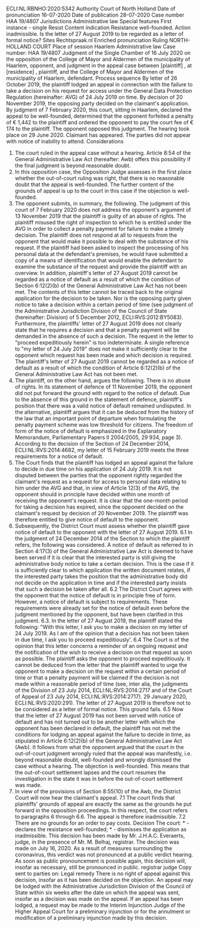 ECLI:NL:RBNHO:2020:5342 
Authority
Court of North Holland
Date of pronunciation
16-07-2020
Date of publication
28-07-2020 
Case number
HAA 19/4807
Jurisdictions
Administrative law
Special features
First instance - single
Resist
Content indication
Resistance well-founded. Action inadmissible. Is the letter of 27 August 2019 to be regarded as a letter of formal notice?
Sites
Rechtspraak.nl 
Enriched pronunciation 
Ruling
NORTH-HOLLAND COURT
Place of session Haarlem
Administrative law
Case number: HAA 19/4807
Judgment of the Single Chamber of 16 July 2020 on the opposition of
the College of Mayor and Aldermen of the municipality of Haarlem, opponent,
and judgment in the appeal case between
\[plaintiff\] , at \[residence\] , plaintiff, 
and
the College of Mayor and Aldermen of the municipality of Haarlem,
defendant.
Process sequence
By letter of 26 October 2019, the plaintiff lodged an appeal in connection with the failure to take a decision on his request for access under the General Data Protection Regulation (hereinafter: AVG) of 24 July 2019 on time.
By decision of 20 November 2019, the opposing party decided on the claimant's application. 
By judgment of 7 February 2020, this court, sitting in Haarlem, declared the appeal to be well-founded, determined that the opponent forfeited a penalty of € 1,442 to the plaintiff and ordered the opponent to pay the court fee of € 174 to the plaintiff.
The opponent opposed this judgment. 
The hearing took place on 29 June 2020. Claimant has appeared. The parties did not appear with notice of inability to attend. 
Considerations
1. The court ruled in the appeal case without a hearing. Article 8:54 of the General Administrative Law Act (hereafter: Awb) offers this possibility if the final judgment is beyond reasonable doubt. 
2. In this opposition case, the Opposition Judge assesses in the first place whether the out-of-court ruling was right, that there is no reasonable doubt that the appeal is well-founded. The further content of the grounds of appeal is up to the court in this case if the objection is well-founded.
3. The opponent submits, in summary, the following. The judgment of this court of 7 February 2020 does not address the opponent's argument of 13 November 2019 that the plaintiff is guilty of an abuse of rights. The plaintiff misused the right of inspection to which he is entitled under the AVG in order to collect a penalty payment for failure to make a timely decision. The plaintiff does not respond at all to requests from the opponent that would make it possible to deal with the substance of his request. If the plaintiff had been asked to inspect the processing of his personal data at the defendant's premises, he would have submitted a copy of a means of identification that would enable the defendant to examine the substance of the request and provide the plaintiff with an overview. In addition, plaintiff's letter of 27 August 2019 cannot be regarded as a notice of default as a result of which the condition of Section 6:12(2)(b) of the General Administrative Law Act has not been met. The contents of this letter cannot be traced back to the original application for the decision to be taken. Nor is the opposing party given notice to take a decision within a certain period of time (see judgment of the Administrative Jurisdiction Division of the Council of State (hereinafter: Division) of 5 December 2012, ECLI:RVS:2012:BY5083). Furthermore, the plaintiffs' letter of 27 August 2019 does not clearly state that he requires a decision and that a penalty payment will be demanded in the absence of such a decision. The request in the letter to "proceed expeditiously herein" is too indeterminate. A single reference to "my letter of 24 July 2019" does not make it sufficiently clear to the opponent which request has been made and which decision is required. The plaintiff's letter of 27 August 2019 cannot be regarded as a notice of default as a result of which the condition of Article 6:12(2)(b) of the General Administrative Law Act has not been met.
4. The plaintiff, on the other hand, argues the following. There is no abuse of rights. In its statement of defence of 11 November 2019, the opponent did not put forward the ground with regard to the notice of default. Due to the absence of this ground in the statement of defence, plaintiff's position that there was a valid notice of default remained undisputed. In the alternative, plaintiff argues that it can be deduced from the history of the law that an important point of departure when formulating the penalty payment scheme was low threshold for citizens. The freedom of form of the notice of default is emphasized in the Explanatory Memorandum, Parliamentary Papers II 2004/2005, 29 934, page 3). According to the decision of the Section of 24 December 2014, ECLI:NL:RVS:2014:4682, my letter of 15 February 2019 meets the three requirements for a notice of default. 
5. The Court finds that the plaintiff has lodged an appeal against the failure to decide in due time on his application of 24 July 2019. It is not disputed between the parties that the opponent rightly regarded the claimant's request as a request for access to personal data relating to him under the AVG and that, in view of Article 12(3) of the AVG, the opponent should in principle have decided within one month of receiving the opponent's request. It is clear that the one-month period for taking a decision has expired, since the opponent decided on the claimant's request by decision of 20 November 2019. The plaintiff was therefore entitled to give notice of default to the opponent. 
6. Subsequently, the District Court must assess whether the plaintiff gave notice of default to the opponent with the letter of 27 August 2019. 
6.1
In the judgment of 24 December 2014 of the Section to which the plaintiff refers, the following was considered. A notice of default as referred to in Section 4:17(3) of the General Administrative Law Act is deemed to have been served if it is clear that the interested party is still giving the administrative body notice to take a certain decision. This is the case if it is sufficiently clear to which application the written document relates, if the interested party takes the position that the administrative body did not decide on the application in time and if the interested party insists that such a decision be taken after all. 
6.2
The District Court agrees with the opponent that the notice of default is in principle free of form. However, a notice of default is subject to requirements. These requirements were already set for the notice of default even before the judgment mentioned by the opponent, but have been clarified in this judgment. 
6.3.
In the letter of 27 August 2019, the plaintiff stated the following:
"With this letter, I ask you to make a decision on my letter of 24 July 2019. As I am of the opinion that a decision has not been taken in due time, I ask you to proceed expeditiously'.
6.4
The Court is of the opinion that this letter concerns a reminder of an ongoing request and the notification of the wish to receive a decision on that request as soon as possible. The plaintiff asks the opponent to proceed expeditiously. It cannot be deduced from the letter that the plaintiff wanted to urge the opponent to make a decision on the request within a certain period of time or that a penalty payment will be claimed if the decision is not made within a reasonable period of time (see, inter alia, the judgments of the Division of 23 July 2014, ECLI:NL:RVS:2014:2717 and of the Court of Appeal of 23 July 2014, ECLI:NL:RVS:2014:2717). 
29 January 2020, ECLI:NL:RVS:2020:291). The letter of 27 August 2019 is therefore not to be considered as a letter of formal notice. This ground fails.
6.5
Now that the letter of 27 August 2019 has not been served with notice of default and has not turned out to be another letter with which the opponent has been declared in default, the plaintiff has not met the conditions for lodging an appeal against the failure to decide in time, as stipulated in Article 6:12(2)(b) of the General Administrative Law Act (Awb). It follows from what the opponent argued that the court in the out-of-court judgment wrongly ruled that the appeal was manifestly, i.e. beyond reasonable doubt, well-founded and wrongly dismissed the case without a hearing. The objection is well-founded. This means that the out-of-court settlement lapses and the court resumes the investigation in the state it was in before the out-of-court settlement was made. 
7. In view of the provisions of Section 8:55(10) of the Awb, the District Court will now hear the claimant's appeal.
7.1
The court finds that plaintiffs' grounds of appeal are exactly the same as the grounds he put forward in the opposition proceedings. In this respect, the court refers to paragraphs 6 through 6.6. The appeal is therefore inadmissible. 
7.2
There are no grounds for an order to pay costs. 
Decision
The court: 
\* -
declares the resistance well-founded;
\* -
dismisses the application as inadmissible. 
This decision has been made by Mr. J.H.A.C. Everaerts, judge, in the presence of Mr. M. Belhaj, registrar. The decision was made on July 16, 2020. 
As a result of measures surrounding the coronavirus, this verdict was not pronounced at a public verdict hearing. As soon as public pronouncement is possible again, this decision will, insofar as necessary, still be pronounced in public. 
registrar judge
Copy sent to parties on: 
Legal remedy
There is no right of appeal against this decision, insofar as it has been decided on the objection. An appeal may be lodged with the Administrative Jurisdiction Division of the Council of State within six weeks after the date on which the appeal was sent, insofar as a decision was made on the appeal. If an appeal has been lodged, a request may be made to the Interim Injunction Judge of the Higher Appeal Court for a preliminary injunction or for the annulment or modification of a preliminary injunction made by this decision.
